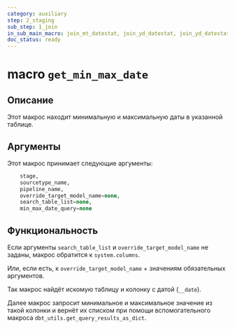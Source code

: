 ```yaml
---
category: auxiliary
step: 2_staging
sub_step: 1_join
in_sub_main_macro: join_mt_datestat, join_yd_datestat, join_yd_datestat_smart, join_ym_events
doc_status: ready
---
```


# macro `get_min_max_date`

## Описание

Этот макрос находит минимальную и максимальную даты в указанной таблице.

## Аргументы

Этот макрос принимает следующие аргументы:
```sql
    stage,
    sourcetype_name,
    pipeline_name,
    override_target_model_name=none,
    search_table_list=none,
    min_max_date_query=none
```
## Функциональность

Если аргументы `search_table_list` и `override_target_model_name` не заданы, макрос обратится к `system.columns`.

Или, если есть, к `override_target_model_name` + значениям обязательных аргументов.

Так макрос найдёт искомую таблицу и колонку с датой (`__date`).

Далее макрос запросит минимальное и максимальное значение из такой колонки и вернёт их списком при помощи вспомогательного макроса `dbt_utils.get_query_results_as_dict`.
